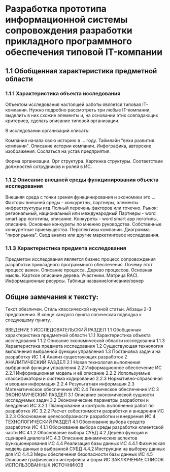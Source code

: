 # Разработка прототипа информационной системы сопровождения разработки прикладного программного обеспечения типовой IT-компании

## 1.1 Обобщенная характеристика предметной области
### 1.1.1 Характеристика объекта исследования

Объектом исследования настоящей работы является типовая IT-компании.
Нужно подробно рассмотреть три любые IT-компании, выделить в них схожие элементы и, на основании этих совпадающих критериев, сделать описание типовой организации.

В исследовании организаций описать:

Компания начала свою историю в ... году.
Таймлайн "вехи развития компании".
Описание истории компании.
Инфографика, авторские изображения.
Сослаться на устав предприятия.

Форма организации. Орг структура.
Картинка структуры.
Соответствие должностей сотрудников и ролей в ИС.

### 1.1.2 Описание внешней среды функцинирования объекта исследования

Внешняя среда с точки зрения функцинирования и экономики это ...
Факторы внешней среды - конкуретны, партнеры, элементы инфраструктуры итд
Полный перечень факторов или точечно.
Рынок: региональный, национальный или международный
Партнеры - word smart app логотипы, описание.
Конкуреты - word smart app логотипы, описание.
Основные конкуреты по мнению руководства.
Собственные конкуретные приемущества.
Перспективы компании.
Диаграмма "пирог рынка".
Свод анализ или другие маркетинговое исследования.

### 1.1.3 Характеристика предмета исследования

Предметом исследования является бизнес процесс сопровождения разработки прикладного программного обеспечения.
Почему этот процесс важен.
Описание процесса.
Дерево процессов.
Основная мысль. Карткое описание дерева.
Участники.
Матрица RAСI.
Информационные ресурсы.
Таблица название/описание/овнер

## Общие замечания к тексту:
Текст обезличен.
Стиль классической научной статьи.
Абзацы 2-3 предложения.
В конце каждого пункта логическая подводка к следующему пункту.


ВВЕДЕНИЕ
1 ИССЛЕДОВАТЕЛЬСКИЙ РАЗДЕЛ
1.1 Обобщенная характеристика предметной области
1.1.1 Характеристика объекта исследования
1.1.2 Описание экономической области
исследования
1.1.3 Характеристика предмета исследования
1.2 Существующая технология выполнения выбранной функции управления
1.3 Постановка задачи на разработку ИС
1.4 Анализ существующих разработок
2 АНАЛИТИЧЕСКИЙ РАЗДЕЛ
2.1 Новая технология выполнения выбранной функции управления
2.2 Информационное обеспечение ИС
2.2.1 Информационная модель и её описание
2.2.2 Используемые классификаторы и система кодирования
2.2.3 Нормативно-справочная и входная информация
2.2.4 Результатная информация
2.3 Математическое обеспечение ИС
2.4 Техническое обеспечение ИС
3 ЭКОНОМИЧЕСКИЙ РАЗДЕЛ
3.1 Описание экономической сущности исследуемых задач
3.2 Экономические параметры разработки и внедрения ИС
3.2.1 Планирование и контроль выполнения работ по разработке
ИС
3.2.2 Расчет себестоимости разработки и внедрения ИС
3.2.3 Обоснование целесообразности разработки и внедрения ИС
4 ТЕХНОЛОГИЧЕСКИЙ РАЗДЕЛ
4.1 Обоснование выбора средств разработки ИС
4.1.1 Обоснование выбора среды разработки клиентской части ИС
4.1.2 Обоснование выбора СУБД
4.2 Дерево функций и сценарий диалога ИС
4.3 Описание динамических аспектов функционирования ИС
4.4 Реализация базы данных ИС
4.4.1 Физическая модель данных в выбранной СУБД
4.4.2 Инструкции на выборку данных для ИС
4.4.3 Меры обеспечения безопасности базы данных ИС
4.5 Описание графического интерфейса и форм ИС
ЗАКЛЮЧЕНИЕ
СПИСОК ИСПОЛЬЗОВАННЫХ ИСТОЧНИКОВ